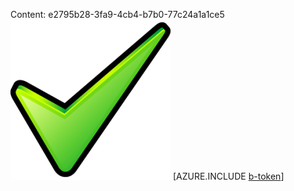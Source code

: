 Content: e2795b28-3fa9-4cb4-b7b0-77c24a1a1ce5![image](8a2fca46-01ed-4f8c-93ff-80dde72d5e14.png)
[AZURE.INCLUDE [b-token](181d9271-12c6-4de2-a48f-b81187f1e51f.md)]
